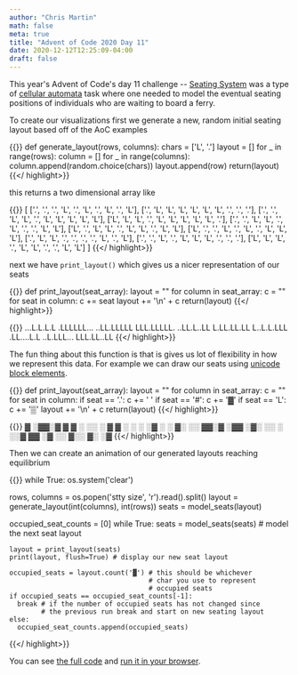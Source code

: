```yaml
---
author: "Chris Martin"
math: false 
meta: true
title: "Advent of Code 2020 Day 11"
date: 2020-12-12T12:25:09-04:00
draft: false
---
```


This year's Advent of Code's day 11 challenge -- [Seating System](https://adventofcode.com/2020/day/11) was a type of [cellular automata](https://en.wikipedia.org/wiki/Cellular_automaton) task where one needed to model the eventual seating positions of individuals who are waiting to board a ferry.

To create our visualizations first we generate a new, random initial seating layout based off of the AoC examples

{{<highlight python>}}
def generate_layout(rows, columns):
    chars = ['L', '.']
    layout = []
    for _ in range(rows):
        column = []
        for _ in range(columns):
            column.append(random.choice(chars))
        layout.append(row)
    return(layout)
{{</ highlight>}}

this returns a two dimensional array like

{{<highlight text>}}
[
    ['.', '.', '.', 'L', '.', 'L', '.', 'L', '.', 'L'],
    ['.', 'L', 'L', 'L', 'L', 'L', 'L', '.', '.', '.'],
    ['.', '.', 'L', 'L', '.', 'L', 'L', 'L', 'L', 'L'],
    ['L', 'L', 'L', '.', 'L', 'L', 'L', 'L', 'L', '.'],
    ['.', '.', 'L', 'L', '.', 'L', '.', '.', 'L', 'L'],
    ['L', '.', 'L', 'L', '.', 'L', 'L', '.', 'L', 'L'],
    ['L', '.', '.', 'L', '.', 'L', '.', 'L', 'L', 'L'],
    ['.', 'L', 'L', '.', '.', '.', '.', 'L', '.', 'L'],
    ['.', '.', 'L', '.', 'L', 'L', 'L', '.', '.', '.'],
    ['L', 'L', 'L', '.', 'L', 'L', '.', '.', 'L', 'L']
]
{{</ highlight>}}

next we have `print_layout()` which gives us a nicer representation of our seats

{{<highlight python>}}
def print_layout(seat_array):
    layout = ""
    for column in seat_array:
        c = ""
        for seat in column:
          c += seat
        layout += '\n' + c
    return(layout)
{{</ highlight>}}

{{<highlight text>}}
...L.L.L.L
.LLLLLL...
..LL.LLLLL
LLL.LLLLL.
..LL.L..LL
L.LL.LL.LL
L..L.L.LLL
.LL....L.L
..L.LLL...
LLL.LL..LL
{{</ highlight>}}

The fun thing about this function is that is gives us lot of flexibility in how we represent this data. For example we can draw our seats using [unicode block elements](https://en.wikipedia.org/wiki/Block_Elements).

{{<highlight python>}}
def print_layout(seat_array):
    layout = ""
    for column in seat_array:
        c = ""
        for seat in column:
            if seat == '.': c += ' '
            if seat == '#': c += '▓'
            if seat == 'L': c += '▒'
        layout += '\n' + c
    return(layout)
{{</ highlight>}}

{{<highlight text>}}
 ▓ ░▓▓░▓ ▓
▓ ░ ░░ ░ ▓
▓ ░     ░
░ ░▓ ░   ░
▓░ ░░ ▓▓░▓
░▓▓  ░▓░
 ░░ ░ ░░▓
▓▓  ░▓
    ░░ ▓░░
    ▓░  ░▓
{{</ highlight>}}

Then we can create an animation of our generated layouts reaching equilibrium

{{<highlight python>}}
while True:
  os.system('clear')

  rows, columns = os.popen('stty size', 'r').read().split()
  layout = generate_layout(int(columns), int(rows))
  seats = model_seats(layout)

  occupied_seat_counts = [0]
  while True:
    seats = model_seats(seats) # model the next seat layout

    layout = print_layout(seats)
    print(layout, flush=True) # display our new seat layout

    occupied_seats = layout.count('▓') # this should be whichever
                                       # char you use to represent
                                       # occupied seats
    if occupied_seats == occupied_seat_counts[-1]:
      break # if the number of occupied seats has not changed since
            # the previous run break and start on new seating layout
    else:
      occupied_seat_counts.append(occupied_seats)
{{</ highlight>}}

You can see [the full code](https://gist.github.com/chriswmartin/3e0b42f64bbbbd215d72e0ee8d5100e2) and [run it in your browser](https://repl.it/@0xcm/aoc2020day11part1?lite=true&outputonly=1).
